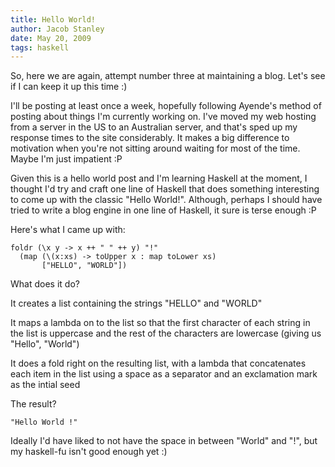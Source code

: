```yaml
---
title: Hello World!
author: Jacob Stanley
date: May 20, 2009
tags: haskell
---
```


So, here we are again, attempt number three at maintaining a blog. Let's
see if I can keep it up this time :)

I'll be posting at least once a week, hopefully following Ayende's
method of posting about things I'm currently working on. I've moved my
web hosting from a server in the US to an Australian server, and that's
sped up my response times to the site considerably. It makes a big
difference to motivation when you're not sitting around waiting for most
of the time. Maybe I'm just impatient :P

Given this is a hello world post and I'm learning Haskell at the moment,
I thought I'd try and craft one line of Haskell that does something
interesting to come up with the classic "Hello World!". Although,
perhaps I should have tried to write a blog engine in one line of
Haskell, it sure is terse enough :P

Here's what I came up with:

~~~{.haskell .numberLines}
foldr (\x y -> x ++ " " ++ y) "!"
  (map (\(x:xs) -> toUpper x : map toLower xs)
       ["HELLO", "WORLD"])
~~~

What does it do?

It creates a list containing the strings "HELLO" and "WORLD"

It maps a lambda on to the list so that the first character of each
string in the list is uppercase and the rest of the characters are
lowercase (giving us "Hello", "World")

It does a fold right on the resulting list, with a lambda that
concatenates each item in the list using a space as a separator and an
exclamation mark as the intial seed

The result?

~~~{.haskell}
"Hello World !"
~~~

Ideally I'd have liked to not have the space in between "World" and "!",
but my haskell-fu isn't good enough yet :)
